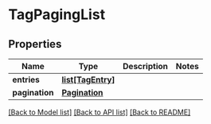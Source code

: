 # TagPagingList

## Properties
Name | Type | Description | Notes
------------ | ------------- | ------------- | -------------
**entries** | [**list[TagEntry]**](TagEntry.md) |  | 
**pagination** | [**Pagination**](Pagination.md) |  | 

[[Back to Model list]](../README.md#documentation-for-models) [[Back to API list]](../README.md#documentation-for-api-endpoints) [[Back to README]](../README.md)

